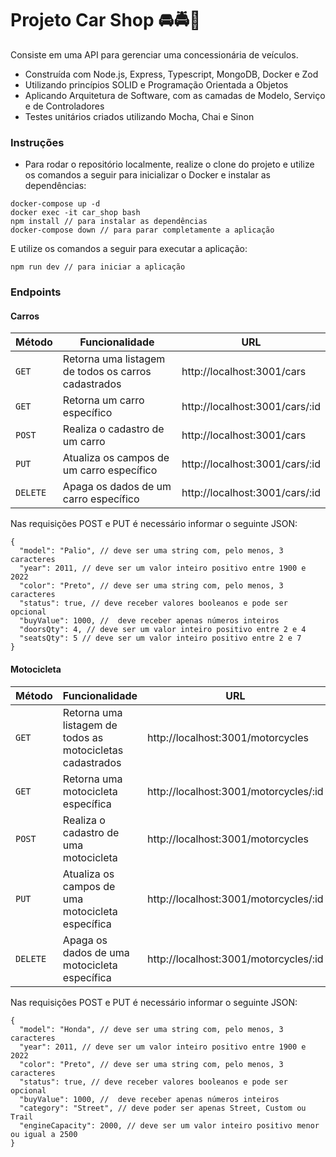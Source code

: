 # Projeto Car Shop 🚘🚔🚖

Consiste em uma API para gerenciar uma concessionária de veículos. 

* Construída com Node.js, Express, Typescript, MongoDB, Docker e Zod
* Utilizando princípios SOLID e Programação Orientada a Objetos
* Aplicando Arquitetura de Software, com as camadas de Modelo, Serviço e de Controladores
* Testes unitários criados utilizando Mocha, Chai e Sinon


### Instruções

- Para rodar o repositório localmente, realize o clone do projeto e utilize os comandos a seguir para inicializar o Docker e instalar as dependências:

```
docker-compose up -d
docker exec -it car_shop bash
npm install // para instalar as dependências
docker-compose down // para parar completamente a aplicação
```

E utilize os comandos a seguir para executar a aplicação:

```
npm run dev // para iniciar a aplicação
```

### Endpoints

#### Carros

| Método | Funcionalidade | URL |
|---|---|---|
| `GET` | Retorna uma listagem de todos os carros cadastrados | http://localhost:3001/cars |
| `GET` | Retorna um carro específico | http://localhost:3001/cars/:id |
| `POST` | Realiza o cadastro de um carro | http://localhost:3001/cars |
| `PUT` | Atualiza os campos de um carro específico | http://localhost:3001/cars/:id |
| `DELETE` | Apaga os dados de um carro específico | http://localhost:3001/cars/:id |

Nas requisições POST e PUT é necessário informar o seguinte JSON:

```
{
  "model": "Palio", // deve ser uma string com, pelo menos, 3 caracteres
  "year": 2011, // deve ser um valor inteiro positivo entre 1900 e 2022
  "color": "Preto", // deve ser uma string com, pelo menos, 3 caracteres
  "status": true, // deve receber valores booleanos e pode ser opcional
  "buyValue": 1000, //  deve receber apenas números inteiros
  "doorsQty": 4, // deve ser um valor inteiro positivo entre 2 e 4
  "seatsQty": 5 // deve ser um valor inteiro positivo entre 2 e 7 
}
```

#### Motocicleta

| Método | Funcionalidade | URL |
|---|---|---|
| `GET` | Retorna uma listagem de todos as motocicletas cadastrados | http://localhost:3001/motorcycles |
| `GET` | Retorna uma motocicleta específica | http://localhost:3001/motorcycles/:id |
| `POST` | Realiza o cadastro de uma motocicleta | http://localhost:3001/motorcycles |
| `PUT` | Atualiza os campos de uma motocicleta específica | http://localhost:3001/motorcycles/:id |
| `DELETE` | Apaga os dados de uma motocicleta específica | http://localhost:3001/motorcycles/:id |

Nas requisições POST e PUT é necessário informar o seguinte JSON:

```
{
  "model": "Honda", // deve ser uma string com, pelo menos, 3 caracteres
  "year": 2011, // deve ser um valor inteiro positivo entre 1900 e 2022
  "color": "Preto", // deve ser uma string com, pelo menos, 3 caracteres
  "status": true, // deve receber valores booleanos e pode ser opcional
  "buyValue": 1000, //  deve receber apenas números inteiros
  "category": "Street", // deve poder ser apenas Street, Custom ou Trail
  "engineCapacity": 2000, // deve ser um valor inteiro positivo menor ou igual a 2500
}
```
